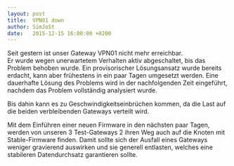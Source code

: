 ```yaml
---
layout: post
title:  VPN01 down
author: SimJoSt
date:   2015-12-15 16:00:00 +0200
---
```

Seit gestern ist unser Gateway VPN01 nicht mehr erreichbar.  
Er wurde wegen unerwartetem Verhalten aktiv abgeschaltet, bis das Problem behoben wurde. Ein provisorischer Lösungsansatz wurde bereits erdacht, kann aber frühestens in ein paar Tagen umgesetzt werden.
Eine dauerhafte Lösung des Problems wird in der nachfolgenden Zeit eingeführt, nachdem das Problem vollständig analysiert wurde.

Bis dahin kann es zu Geschwindigkeitseinbrüchen kommen, da die Last auf die beiden verbleibenden Gateways verteilt wird.

Mit dem Einführen einer neuen Firmware in den nächsten paar Tagen, werden von unseren 3 Test-Gateways 2 ihren Weg auch auf die Knoten mit Stable-Firmware finden. Damit sollte sich der Ausfall eines Gateways weniger gravierend auswirken und sie generell entlasten, welches eine stabileren Datendurchsatz garantieren sollte.

